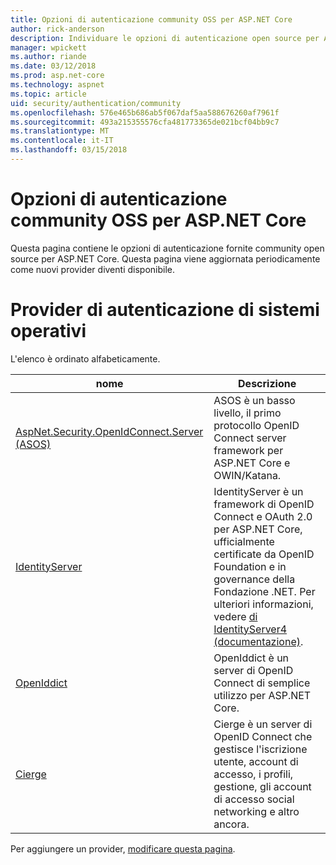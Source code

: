 ```yaml
---
title: Opzioni di autenticazione community OSS per ASP.NET Core
author: rick-anderson
description: Individuare le opzioni di autenticazione open source per ASP.NET Core.
manager: wpickett
ms.author: riande
ms.date: 03/12/2018
ms.prod: asp.net-core
ms.technology: aspnet
ms.topic: article
uid: security/authentication/community
ms.openlocfilehash: 576e465b686ab5f067daf5aa588676260af7961f
ms.sourcegitcommit: 493a215355576cfa481773365de021bcf04bb9c7
ms.translationtype: MT
ms.contentlocale: it-IT
ms.lasthandoff: 03/15/2018
---
```

# <a name="community-oss-authentication-options-for-aspnet-core"></a>Opzioni di autenticazione community OSS per ASP.NET Core

Questa pagina contiene le opzioni di autenticazione fornite community open source per ASP.NET Core. Questa pagina viene aggiornata periodicamente come nuovi provider diventi disponibile.

# <a name="oss-authentication-providers"></a>Provider di autenticazione di sistemi operativi

L'elenco è ordinato alfabeticamente.

| nome | Descrizione |
| ---- | ----------- |
| [AspNet.Security.OpenIdConnect.Server (ASOS)](https://github.com/aspnet-contrib/AspNet.Security.OpenIdConnect.Server) | ASOS è un basso livello, il primo protocollo OpenID Connect server framework per ASP.NET Core e OWIN/Katana. |
| [IdentityServer](https://identityserver.io/) | IdentityServer è un framework di OpenID Connect e OAuth 2.0 per ASP.NET Core, ufficialmente certificate da OpenID Foundation e in governance della Fondazione .NET. Per ulteriori informazioni, vedere [di IdentityServer4 (documentazione)](https://identityserver4.readthedocs.io/en/release/). |
| [OpenIddict](https://github.com/openiddict/openiddict-core) | OpenIddict è un server di OpenID Connect di semplice utilizzo per ASP.NET Core. |
| [Cierge](https://github.com/pwdless/Cierge) | Cierge è un server di OpenID Connect che gestisce l'iscrizione utente, account di accesso, i profili, gestione, gli account di accesso social networking e altro ancora. |

Per aggiungere un provider, [modificare questa pagina](https://github.com/login?return_to=https%3A%2F%2Fgithub.com%2Faspnet%2FDocs%2Fedit%2Fmaster%2Faspnetcore%2Fsecurity%2Fauthentication%2Fcommunity.md).
